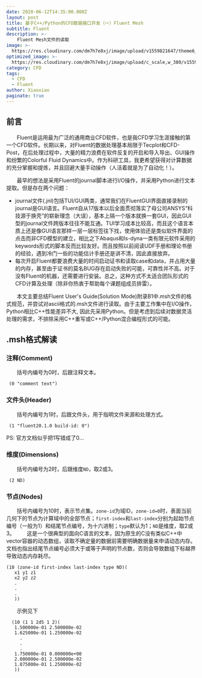 ```yaml
---
date: 2020-06-12T14:35:00.000Z
layout: post
title: 基于C++/Python的CFD数据接口开发（一）Fluent Mesh
subtitle: Fluent
description: >-
    Fluent Mesh文件的读取
image: >-
  https://res.cloudinary.com/dm7h7e8xj/image/upload/v1559821647/theme6_qeeojf.jpg
optimized_image: >-
  https://res.cloudinary.com/dm7h7e8xj/image/upload/c_scale,w_380/v1559821647/theme6_qeeojf.jpg
category: CFD
tags:
  - CFD
  - Fluent
author: Xiaoxiao
paginate: true
---
```

## 前言
&emsp;&emsp;Fluent是运用最为广泛的通用商业CFD软件，也是我CFD学习生涯接触的第一个CFD软件。长期以来，对Fluent的数据处理基本局限于Tecplot和CFD-Post，在后处理过程中，大量的精力浪费在软件反复的开启和导入导出、GUI操作和纷繁的Colorful Fluid Dynamics中。作为科研工具，我更希望获得对计算数据的充分掌握和提炼，并且回避大量手动操作（人活着就是为了自动化！）。

&emsp;&emsp;最早的想法是采用Fluent的journal脚本进行I/O操作，并采用Python进行文本提取。但是存在两个问题：
* journal文件(.jnl)包括TUI/GUI两类，通常我们在FluentGUI界面直接录制的journal是GUI语言。Fluent自从17版本以后全面贯彻落实了母公司ANSYS“科技源于换壳”的崭新理念（大误），基本上隔一个版本就换一套GUI，因此GUI型的journal文件跨版本往往不能互通。TUI学习成本比较高，而且这个语言本质上还是像GUI语言那样一层一层标签往下找，使用体验还是类似软件界面的点击而非CFD模型的建立，相比之下Abaqus和ls-dyna一类有限元软件采用的keywords形式的脚本反而比较友好。而且按照以前阅读UDF手册和理论书册的经验，遇到冷门一些的功能估计手册还是讲不清，因此直接放弃。 
* 每次开启Fluent都要浪费大量的时间启动证书和读取case和data，并占用大量的内存，甚至由于证书的莫名BUG存在启动失败的可能，可靠性并不高。对于没有Fluent的机器，还需要进行安装。总之，这种方式不太适合团队形式的CFD计算及处理（除非你热衷于帮助每个课题组成员排雷）。

&emsp;&emsp;本文主要总结Fluent User's Guide(Solution Mode)附录B1中.msh文件的格式规范，并尝试对ascii格式的.msh文件进行读取。由于主要工作集中在I/O操作，Python相比C++性能差异不大, 因此先采用Python。但是考虑到后续对数据灵活处理的需求，不排除采用C++重写或C++/Python混合编程形式的可能。

## .msh格式解读
### 注释(Comment)
&emsp;&emsp;括号内编号为0时，后跟注释文本。
```
 (0 "comment text") 
```
 ### 文件头(Header)
&emsp;&emsp;括号内编号为1时，后跟文件头，用于指明文件来源和处理方式。
```
 (1 "fluent20.1.0 build-id: 0") 
```
 PS: 官方文档似乎把1写错成了0...
### 维度(Dimensions)
&emsp;&emsp;括号内编号为2时，后跟维度`ND`，取2或3。
```
 (2 ND) 
```
### 节点(Nodes)
&emsp;&emsp;括号内编号为10时，表示节点集。`zone-id`为域ID，`zone-id=0`时，表面当前几何下的节点为计算域中的全部节点；`first-index`和`last-index`分别为起始节点编号（一般为1）和结尾节点编号，为十六进制；`type`默认为1；`ND`是维度，取2或3。
&emsp;&emsp;这是一个很典型的面向C语言的文本，因为原生的C没有类似C++中vector容器的动态数组，读取不确定量的数据前需要明确数据量来申请动态内存。文档也指出结尾节点编号必须大于或等于声明的节点数，否则会导致数组下标越界导致动态内存耗尽。
```
(10 (zone-id first-index last-index type ND)(
   x1 y1 z1
   x2 y2 z2
   .
   .
   .
   )) 
```
&emsp;&emsp;示例见下
```
  (10 (1 1 2d5 1 2)(
   1.500000e-01 2.500000e-02
   1.625000e-01 1.250000e-02
     .
     .
     .
   1.750000e-01 0.000000e+00
   2.000000e-01 2.500000e-02
   1.875000e-01 1.250000e-02
   )) 
```
  
